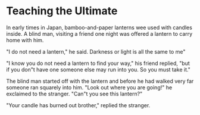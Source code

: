 # Teaching the Ultimate

In early times in Japan, bamboo-and-paper lanterns wee used with candles inside. A blind man, visiting a friend one night was offered a lantern to carry home with him.

"I do not need a lantern," he said. Darkness or light is all the same to me"

"I know you do not need a lantern to find your way," his friend replied, "but if you don"t have one someone else may run into you. So you must take it."

The blind man started off with the lantern and before he had walked very far someone ran squarely into him. "Look out where you are going!" he exclaimed to the stranger. "Can"t you see this lantern?"

"Your candle has burned out brother," replied the stranger.
